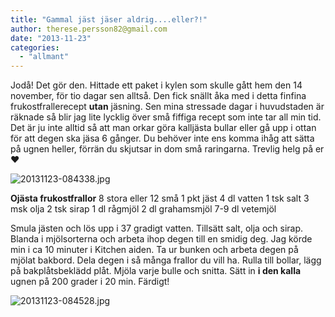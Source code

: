 ```yaml
---
title: "Gammal jäst jäser aldrig....eller?!"
author: therese.persson82@gmail.com
date: "2013-11-23"
categories: 
  - "allmant"
---
```


Jodå! Det gör den. Hittade ett paket i kylen som skulle gått hem den 14 november, för tio dagar sen alltså. Den fick snällt åka med i detta finfina frukostfrallerecept **utan** jäsning. Sen mina stressade dagar i huvudstaden är räknade så blir jag lite lycklig över små fiffiga recept som inte tar all min tid. Det är ju inte alltid så att man orkar göra kalljästa bullar eller gå upp i ottan för att degen ska jäsa 6 gånger. Du behöver inte ens komma ihåg att sätta på ugnen heller, förrän du skjutsar in dom små raringarna. Trevlig helg på er❤  
  
![20131123-084338.jpg](/static/img/20131123-084338.jpg)

**Ojästa frukostfrallor** 8 stora eller 12 små 1 pkt jäst 4 dl vatten 1 tsk salt 3 msk olja 2 tsk sirap 1 dl rågmjöl 2 dl grahamsmjöl 7-9 dl vetemjöl

Smula jästen och lös upp i 37 gradigt vatten. Tillsätt salt, olja och sirap. Blanda i mjölsorterna och arbeta ihop degen till en smidig deg. Jag körde min i ca 10 minuter i Kitchen aiden. Ta ur bunken och arbeta degen på mjölat bakbord. Dela degen i så många frallor du vill ha. Rulla till bollar, lägg på bakplåtsbeklädd plåt. Mjöla varje bulle och snitta. Sätt in **i den kalla** ugnen på 200 grader i 20 min. Färdigt!  
  
![20131123-084528.jpg](/static/img/20131123-084528.jpg)
